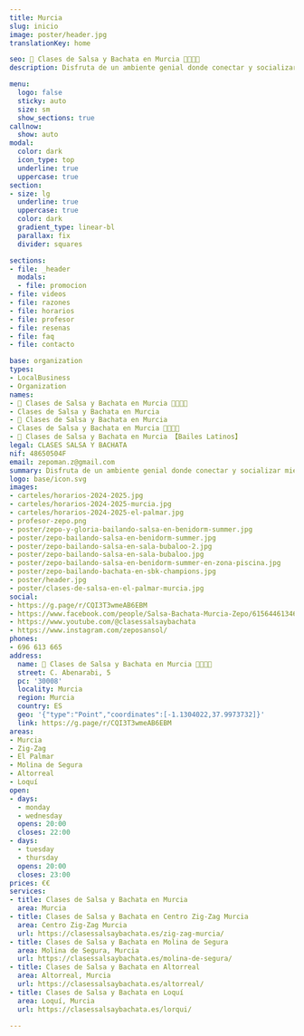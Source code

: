 ```yaml
---
title: Murcia
slug: inicio
image: poster/header.jpg
translationKey: home

seo: 🪇 Clases de Salsa y Bachata en Murcia 💃🏻🕺🏻
description: Disfruta de un ambiente genial donde conectar y socializar mientras aprendes a bailar y sudas de alegría. ¡Reserva tu clase gratis hoy! ☎️ 696 613 665

menu:
  logo: false
  sticky: auto
  size: sm
  show_sections: true
callnow:
  show: auto
modal:
  color: dark
  icon_type: top
  underline: true
  uppercase: true
section:
- size: lg
  underline: true
  uppercase: true
  color: dark
  gradient_type: linear-bl
  parallax: fix
  divider: squares

sections:
- file: _header
  modals:
  - file: promocion
- file: videos
- file: razones
- file: horarios
- file: profesor
- file: resenas
- file: faq
- file: contacto

base: organization
types:
- LocalBusiness
- Organization
names:
- 🪇 Clases de Salsa y Bachata en Murcia 💃🏻🕺🏻
- Clases de Salsa y Bachata en Murcia
- 🪇 Clases de Salsa y Bachata en Murcia
- Clases de Salsa y Bachata en Murcia 💃🏻🕺🏻
- 🥇 Clases de Salsa y Bachata en Murcia 【Bailes Latinos】
legal: CLASES SALSA Y BACHATA
nif: 48650504F
email: zepoman.z@gmail.com
summary: Disfruta de un ambiente genial donde conectar y socializar mientras aprendes a bailar salsa y bachata sudando de alegría.
logo: base/icon.svg
images:
- carteles/horarios-2024-2025.jpg
- carteles/horarios-2024-2025-murcia.jpg
- carteles/horarios-2024-2025-el-palmar.jpg
- profesor-zepo.png
- poster/zepo-y-gloria-bailando-salsa-en-benidorm-summer.jpg
- poster/zepo-bailando-salsa-en-benidorm-summer.jpg
- poster/zepo-bailando-salsa-en-sala-bubaloo-2.jpg
- poster/zepo-bailando-salsa-en-sala-bubaloo.jpg
- poster/zepo-bailando-salsa-en-benidorm-summer-en-zona-piscina.jpg
- poster/zepo-bailando-bachata-en-sbk-champions.jpg
- poster/header.jpg
- poster/clases-de-salsa-en-el-palmar-murcia.jpg
social:
- https://g.page/r/CQI3T3wmeAB6EBM
- https://www.facebook.com/people/Salsa-Bachata-Murcia-Zepo/61564461346298/
- https://www.youtube.com/@clasessalsaybachata
- https://www.instagram.com/zeposansol/
phones:
- 696 613 665
address:
  name: 🪇 Clases de Salsa y Bachata en Murcia 💃🏻🕺🏻
  street: C. Abenarabi, 5
  pc: '30008'
  locality: Murcia
  region: Murcia
  country: ES
  geo: '{"type":"Point","coordinates":[-1.1304022,37.9973732]}'
  link: https://g.page/r/CQI3T3wmeAB6EBM
areas:
- Murcia
- Zig-Zag
- El Palmar
- Molina de Segura
- Altorreal
- Loquí
open:
- days:
  - monday
  - wednesday
  opens: 20:00
  closes: 22:00
- days:
  - tuesday
  - thursday
  opens: 20:00
  closes: 23:00
prices: €€
services:
- title: Clases de Salsa y Bachata en Murcia
  area: Murcia
- title: Clases de Salsa y Bachata en Centro Zig-Zag Murcia
  area: Centro Zig-Zag Murcia
  url: https://clasessalsaybachata.es/zig-zag-murcia/
- title: Clases de Salsa y Bachata en Molina de Segura
  area: Molina de Segura, Murcia
  url: https://clasessalsaybachata.es/molina-de-segura/
- title: Clases de Salsa y Bachata en Altorreal
  area: Altorreal, Murcia
  url: https://clasessalsaybachata.es/altorreal/
- title: Clases de Salsa y Bachata en Loquí
  area: Loquí, Murcia
  url: https://clasessalsaybachata.es/lorqui/

---
```

